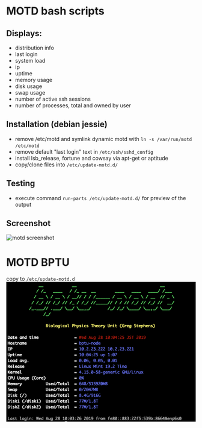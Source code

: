 # MOTD bash scripts

## Displays:
 -  distribution info
 -  last login
 -  system load
 -  ip
 -  uptime
 -  memory usage
 -  disk usage
 -  swap usage
 -  number of active ssh sessions
 -  number of processes, total and owned by user

## Installation (debian jessie)
- remove /etc/motd and symlink dynamic motd with `ln -s /var/run/motd /etc/motd`
- remove default "last login" text in `/etc/ssh/sshd_config`
- install lsb_release, fortune and cowsay via apt-get or aptitude
- copy/clone files into `/etc/update-motd.d/`

## Testing
 - execute command `run-parts /etc/update-motd.d/` for preview of the output

## Screenshot

<img src='https://raw.githubusercontent.com/xTrinch/update-motd.d/master/motd-screenshot.PNG' alt='motd screenshot'>


# MOTD BPTU
copy to `/etc/update-motd.d`
<img src='https://github.com/yoannportugal/MOTD-Node/blob/master/BPTU-MOTD.PNG' alt='mptu motd'>

